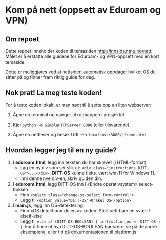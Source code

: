 # Kom på nett (oppsett av Eduroam og VPN)

## Om repoet
Dette repoet inneholder koden til temasiden http://innsida.ntnu.no/nett. Målet er å erstatte alle guidene for Eduroam- og VPN-oppsett med én kort temaside.

Dette er muliggjøres ved at nettsiden automatisk oppdager hvilket OS du sitter på og finner fram riktig guide for deg.

## Nok prat! La meg teste koden!
For å teste koden lokalt, er man nødt til å sette opp en liten webserver:

1. Åpne en terminal og naviger til rotmappen i prosjektet

2. Kjør `python -m SimpleHTTPServer 8080` (eller tilsvarende)

3. Åpne en nettleser og besøk URL-en `localhost:8080/iframe.html`

## Hvordan legger jeg til en ny guide?
1. I **eduroam.html**, legg inn teksten du har skrevet (i HTML-format)
    - Lag en ny div som ser slik ut: `<div class="instructions DITT-OS">...</div>`. **DITT-OS** kunne f.eks. vært win-11 for Windows 11. 
    - Inni denne nye div-en, skriv guiden din.
2. I **eduroam.html**, legg DITT-OS inn i «Endre operativsystem» select-boksen
    - Finn `<select class="change-os-select form-control">`
    - Legg til `<option value="DITT-OS">Orakel OS</option>`
3. I **main.js**, legg inn OS-detektering
    - Finn «OS detection»-delen av koden. Stort sett bare en svær if-elseif-else
    - Legg til `else if (DITT-OS-BOOLEAN) { instruction_os = 'DITT-OS'; }`. For å finne ut hva DITT-OS-BOOLEAN bør være, se på de andre eksemplene, eller titt på dokumentasjonen til [platform.js](https://github.com/bestiejs/platform.js/)




